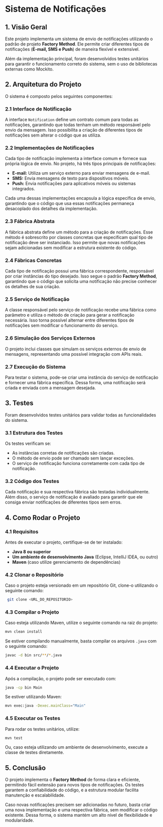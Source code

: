 # Sistema de Notificações

## 1. Visão Geral
Este projeto implementa um sistema de envio de notificações utilizando o padrão de projeto **Factory Method**. Ele permite criar diferentes tipos de notificações (**E-mail, SMS e Push**) de maneira flexível e extensível. 

Além da implementação principal, foram desenvolvidos testes unitários para garantir o funcionamento correto do sistema, sem o uso de bibliotecas externas como Mockito.

## 2. Arquitetura do Projeto
O sistema é composto pelos seguintes componentes:

### 2.1 Interface de Notificação
A interface `Notification` define um contrato comum para todas as notificações, garantindo que todas tenham um método responsável pelo envio da mensagem. Isso possibilita a criação de diferentes tipos de notificações sem alterar o código que as utiliza.

### 2.2 Implementações de Notificações
Cada tipo de notificação implementa a interface comum e fornece sua própria lógica de envio. No projeto, há três tipos principais de notificações:

- **E-mail:** Utiliza um serviço externo para enviar mensagens de e-mail.
- **SMS:** Envia mensagens de texto para dispositivos móveis.
- **Push:** Envia notificações para aplicativos móveis ou sistemas integrados.

Cada uma dessas implementações encapsula a lógica específica de envio, garantindo que o código que usa essas notificações permaneça desacoplado dos detalhes da implementação.

### 2.3 Fábrica Abstrata
A fábrica abstrata define um método para a criação de notificações. Esse método é sobrescrito por classes concretas que especificam qual tipo de notificação deve ser instanciado. Isso permite que novas notificações sejam adicionadas sem modificar a estrutura existente do código.

### 2.4 Fábricas Concretas
Cada tipo de notificação possui uma fábrica correspondente, responsável por criar instâncias do tipo desejado. Isso segue o padrão **Factory Method**, garantindo que o código que solicita uma notificação não precise conhecer os detalhes de sua criação.

### 2.5 Serviço de Notificação
A classe responsável pelo serviço de notificação recebe uma fábrica como parâmetro e utiliza o método de criação para gerar a notificação necessária. Isso torna possível alternar entre diferentes tipos de notificações sem modificar o funcionamento do serviço.

### 2.6 Simulação dos Serviços Externos
O projeto inclui classes que simulam os serviços externos de envio de mensagens, representando uma possível integração com APIs reais.

### 2.7 Execução do Sistema
Para testar o sistema, pode-se criar uma instância do serviço de notificação e fornecer uma fábrica específica. Dessa forma, uma notificação será criada e enviada com a mensagem desejada.

## 3. Testes
Foram desenvolvidos testes unitários para validar todas as funcionalidades do sistema.

### 3.1 Estrutura dos Testes
Os testes verificam se:
- As instâncias corretas de notificações são criadas.
- O método de envio pode ser chamado sem lançar exceções.
- O serviço de notificação funciona corretamente com cada tipo de notificação.

### 3.2 Código dos Testes
Cada notificação e sua respectiva fábrica são testadas individualmente. Além disso, o serviço de notificação é avaliado para garantir que ele consiga enviar notificações de diferentes tipos sem erros.

## 4. Como Rodar o Projeto

### 4.1 Requisitos
Antes de executar o projeto, certifique-se de ter instalado:
- **Java 8 ou superior**
- **Um ambiente de desenvolvimento Java** (Eclipse, IntelliJ IDEA, ou outro)
- **Maven** (caso utilize gerenciamento de dependências)

### 4.2 Clonar o Repositório
Caso o projeto esteja versionado em um repositório Git, clone-o utilizando o seguinte comando:
```sh
 git clone <URL_DO_REPOSITORIO>
```

### 4.3 Compilar o Projeto
Caso esteja utilizando Maven, utilize o seguinte comando na raiz do projeto:
```sh
mvn clean install
```

Se estiver compilando manualmente, basta compilar os arquivos `.java` com o seguinte comando:
```sh
javac -d bin src/**/*.java
```

### 4.4 Executar o Projeto
Após a compilação, o projeto pode ser executado com:
```sh
java -cp bin Main
```
Se estiver utilizando Maven:
```sh
mvn exec:java -Dexec.mainClass="Main"
```

### 4.5 Executar os Testes
Para rodar os testes unitários, utilize:
```sh
mvn test
```
Ou, caso esteja utilizando um ambiente de desenvolvimento, execute a classe de testes diretamente.

## 5. Conclusão
O projeto implementa o **Factory Method** de forma clara e eficiente, permitindo fácil extensão para novos tipos de notificações. Os testes garantem a confiabilidade do código, e a estrutura modular facilita manutenção e escalabilidade.

Caso novas notificações precisem ser adicionadas no futuro, basta criar uma nova implementação e uma respectiva fábrica, sem modificar o código existente. Dessa forma, o sistema mantém um alto nível de flexibilidade e modularidade.

